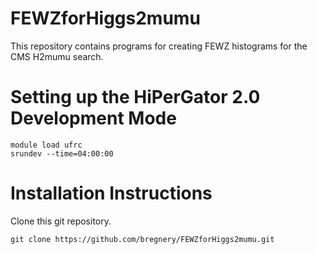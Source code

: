 FEWZforHiggs2mumu
=================

This repository contains programs for creating FEWZ histograms for the CMS H2mumu search.

Setting up the HiPerGator 2.0 Development Mode
==============================================

    module load ufrc
    srundev --time=04:00:00

Installation Instructions
=========================

Clone this git repository.

    git clone https://github.com/bregnery/FEWZforHiggs2mumu.git

